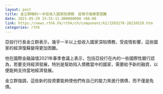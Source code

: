 ```yaml
---
layout: post
title: 金立群稱約一半低收入國家陷債務　疫情令復蘇更困難
date: 2021-05-29 15:55:11.000000000 +08:00
link: https://news.rthk.hk/rthk/ch/component/k2/1593278-20210529.htm
categories: rthk
---
```


亞投行行長金立群表示，幾乎一半以上低收入國家深陷債務，受疫情影響，這些國家的經濟復蘇變得更加困難。

他在國際金融論壇2021年春季會議上表示，包括亞投行在內的一些國際性銀行認為，若要支持經濟發展，特別是幫助陷入債務當中的國家，需要給予新的融資，以便能夠支持當地經濟發展。

金立群強調，這些新的投資要能夠使他們有自己的能力來進行償債，而不僅是免債。
